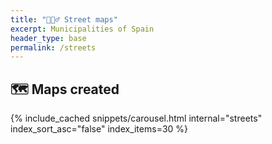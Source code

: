 ```yaml
---
title: "🚶🏻‍♂️ Street maps"
excerpt: Municipalities of Spain 
header_type: base
permalink: /streets
---
```


## 🗺 Maps created

{% include_cached snippets/carousel.html internal="streets" index_sort_asc="false" index_items=30 %}